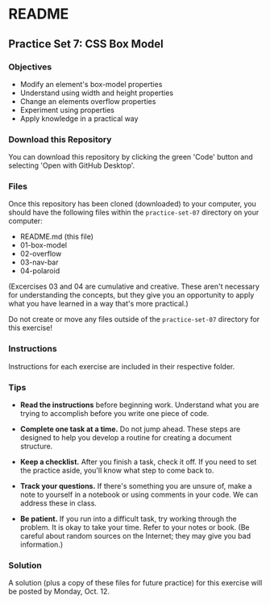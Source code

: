 # README

## Practice Set 7: CSS Box Model

### Objectives

- Modify an element's box-model properties
- Understand using width and height properties
- Change an elements overflow properties
- Experiment using properties
- Apply knowledge in a practical way

### Download this Repository

You can download this repository by clicking the green 'Code' button and selecting 'Open with GitHub Desktop'.

### Files

Once this repository has been cloned (downloaded) to your computer, you should have the following files within the `practice-set-07` directory on your computer:

- README.md (this file)
- 01-box-model
- 02-overflow
- 03-nav-bar
- 04-polaroid

(Excercises 03 and 04 are cumulative and creative. These aren't necessary for understanding the concepts, but they give you an opportunity to apply what you have learned in a way that's more practical.)

Do not create or move any files outside of the `practice-set-07` directory for this exercise!

### Instructions

Instructions for each exercise are included in their respective folder.


### Tips

- **Read the instructions** before beginning work. Understand what you are trying to accomplish before you write one piece of code.

- **Complete one task at a time.** Do not jump ahead. These steps are designed to help you develop a routine for creating a document structure.

- **Keep a checklist.** After you finish a task, check it off. If you need to set the practice aside, you'll know what step to come back to.

- **Track your questions.** If there's something you are unsure of, make a note to yourself in a notebook or using comments in your code. We can address these in class.

- **Be patient.** If you run into a difficult task, try working through the problem. It is okay to take your time. Refer to your notes or book. (Be careful about random sources on the Internet; they may give you bad information.)


### Solution

A solution (plus a copy of these files for future practice) for this exercise will be posted by Monday, Oct. 12.
